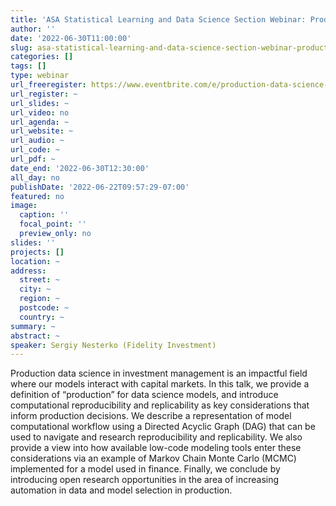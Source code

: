 ```yaml
---
title: 'ASA Statistical Learning and Data Science Section Webinar: Production Data Science in Industry - Computational Methods and Opportunities'
author: ''
date: '2022-06-30T11:00:00'
slug: asa-statistical-learning-and-data-science-section-webinar-production-data-science-in-industry
categories: []
tags: []
type: webinar
url_freeregister: https://www.eventbrite.com/e/production-data-science-in-industry-computational-methods-opportunities-tickets-366525556807
url_register: ~
url_slides: ~
url_video: no
url_agenda: ~
url_website: ~
url_audio: ~
url_code: ~
url_pdf: ~
date_end: '2022-06-30T12:30:00'
all_day: no
publishDate: '2022-06-22T09:57:29-07:00'
featured: no
image:
  caption: ''
  focal_point: ''
  preview_only: no
slides: ''
projects: []
location: ~
address:
  street: ~
  city: ~
  region: ~
  postcode: ~
  country: ~
summary: ~
abstract: ~
speaker: Sergiy Nesterko (Fidelity Investment)
---
```


<!--more-->
Production data science in investment management is an impactful field where our models interact with capital markets. In this talk, we provide a definition of “production” for data science models, and introduce computational reproducibility and replicability as key considerations that inform production decisions. We describe a representation of model computational workflow using a Directed Acyclic Graph (DAG) that can be used to navigate and research reproducibility and replicability. We also provide a view into how available low-code modeling tools enter these considerations via an example of Markov Chain Monte Carlo (MCMC) implemented for a model used in finance. Finally, we conclude by introducing open research opportunities in the area of increasing automation in data and model selection in production.